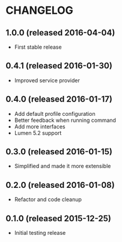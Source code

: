 # CHANGELOG

## 1.0.0 (released 2016-04-04)

- First stable release

## 0.4.1 (released 2016-01-30)

- Improved service provider

## 0.4.0 (released 2016-01-17)

- Add default profile configuration
- Better feedback when running command
- Add more interfaces
- Lumen 5.2 support

## 0.3.0 (released 2016-01-15)

- Simplified and made it more extensible

## 0.2.0 (released 2016-01-08)

- Refactor and code cleanup

## 0.1.0 (released 2015-12-25)

- Initial testing release
